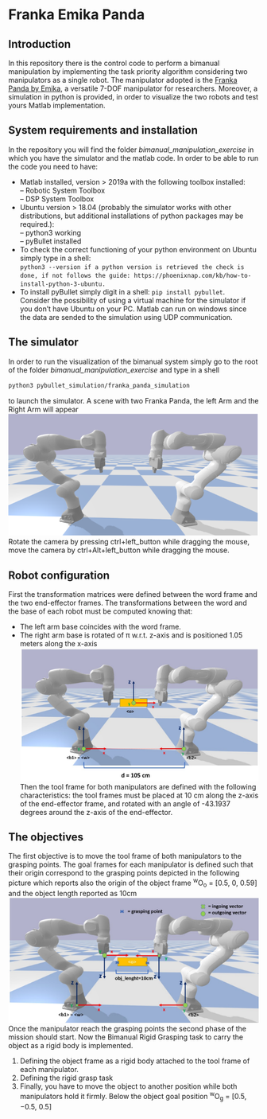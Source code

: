 Franka Emika Panda
===============================

Introduction
-----------------
In this repository there is the control code to perform a bimanual manipulation by implementing the task priority algorithm considering two manipulators as a single robot. The manipulator adopted is the [Franka Panda by Emika](https://www.franka.de/), a versatile 7-DOF manipulator for researchers. Moreover, a simulation in python is provided, in order to visualize the two robots and test yours Matlab implementation.

System requirements and installation
-----------------
In the repository you will find the folder *bimanual_manipulation_exercise* in which you have the simulator and the matlab code. In order to be able to run the code you need to have:
* Matlab installed, version > 2019a with the following toolbox installed:  
– Robotic System Toolbox  
– DSP System Toolbox
* Ubuntu version > 18.04 (probably the simulator works with other distributions, but additional
installations of python packages may be required.):  
– python3 working  
– pyBullet installed  
* To check the correct functioning of your python environment on Ubuntu simply type in a shell:  
`python3 --version if a python version is retrieved the check is done, if not follows the guide:
https://phoenixnap.com/kb/how-to-install-python-3-ubuntu.`
* To install pyBullet simply digit in a shell: `pip install pybullet`.  
Consider the possibility of using a virtual machine for the simulator if you don’t have Ubuntu on your
PC. Matlab can run on windows since the data are sended to the simulation using UDP communication.  

The simulator
-----------------
In order to run the visualization of the bimanual system simply go to the root of the folder *bimanual_manipulation_exercise* and type in a shell 
```bash
python3 pybullet_simulation/franka_panda_simulation
```
to launch the simulator. A scene with two Franka Panda, the left Arm and the Right Arm will appear
![image](Images/fig1.PNG)  
Rotate the camera by pressing ctrl+left_button while dragging the mouse, move the camera
by ctrl+Alt+left_button while dragging the mouse.

Robot configuration
-----------
First the transformation matrices were defined between the word frame and the two end-effector frames. The transformations between the word and the base of each robot must be computed knowing that:  
* The left arm base coincides with the word frame.
* The right arm base is rotated of π w.r.t. z-axis and is positioned 1.05 meters along the x-axis
 ![image2](Images/fig3.PNG)
Then the tool frame for both manipulators are defined with the following characteristics: the tool frames must be placed at 10 cm along the z-axis of the end-effector frame, and rotated with an angle of -43.1937 degrees around the z-axis of the end-effector.

The objectives
----
The first objective is to move the tool frame of both manipulators to the grasping points. The goal frames for each manipulator is defined such that their origin correspond to the grasping points depicted in the following picture which reports also the origin of the object
frame <sup>w</sup>O<sub>o</sub> = [0.5, 0, 0.59] and the object length reported as 10cm  
![image3](Images/fig5.PNG)  
Once the manipulator reach the grasping points the second phase of the mission should start. Now the Bimanual Rigid Grasping task to carry the object as a rigid body is implemented.
1. Defining the object frame as a rigid body attached to the tool frame of each manipulator.
2. Defining the rigid grasp task
3. Finally, you have to move the object to another position while both manipulators hold it firmly. Below the object goal position
   <sup>w</sup>O<sub>g</sub> = [0.5, −0.5, 0.5]

